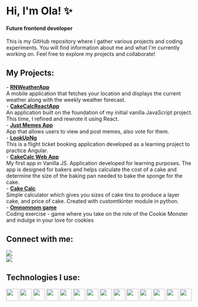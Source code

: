 <h1>Hi, I'm Ola! ✨</h1>
<h4>Future frontend developer</h4>
<p>This is my GitHub repository where I gather various projects and coding experiments. You will find information about me and what I'm currently working on. Feel free to explore my projects and collaborate!</p>

<h2>My Projects:</h2>
- <b><a href="https://github.com/olcolcolc/RNWeatherApp">RNWeatherApp</a></b></br>
  A mobile application  that fetches your location and displays the current weather along with the weekly weather forecast.</br>
- <b><a href="https://github.com/olcolcolc/CakeCalcReactApp">CakeCalcReactApp</a></b></br>
  An application built on the foundation of my initial vanilla JavaScript project. This time, I refined and rewrote it using React.</br>
- <b><a href="https://github.com/olcolcolc/JustMemesApp">Just Memes App</a></b></br>
  App that allows users to view and post memes, also vote for them.</br>
- <b><a href="https://github.com/olcolcolc/LookUpNg">LookUpNg</a></b></br>
This is a flight ticket booking application developed as a learning project to practice Angular.</br>
- <b><a href="https://github.com/olcolcolc/CakeCalcWebApp">CakeCalc Web App</a></b></br>
  My first app in Vanilla JS. Application developed for learning purposes. The app is designed for bakers and helps calculate the cost of a cake and determine the size of the baking pan needed to bake the sponge for the cake.</br>
- <b><a href="https://github.com/olcolcolc/CakeCalc">Cake Calc</a></b></br>
Simple calculator which gives you sizes of cake tins to produce a layer cake, and price of cake. Created with customtkinter module in python.</br>
- <b><a href="https://github.com/olcolcolc/Omnomnom_game">Omnomnom game</a></b></br>
Coding exercise - game where you take on the role of the Cookie Monster and indulge in your love for cookies</br>

<h2>Connect with me:</h2>
<a href="https://www.linkedin.com/in/aleksandraczyrnek"> <img src="https://img.shields.io/badge/LinkedIn-0077B5?style=for-the-badge&logo=linkedin&logoColor=white"></a> </br>
<a href="mailto:aleksandra@czyrnek.net"><img src="https://img.shields.io/badge/Gmail-D14836?style=for-the-badge&logo=gmail&logoColor=white"></a>

<h2>Technologies I use:</h2>
<a href="https://git-scm.com/"><img src="https://user-images.githubusercontent.com/25181517/192108372-f71d70ac-7ae6-4c0d-8395-51d8870c2ef0.png" width="32px"></a>
<a href="https://dev.w3.org/html5/spec-LC/"><img src="https://user-images.githubusercontent.com/25181517/192158954-f88b5814-d510-4564-b285-dff7d6400dad.png" width="32px"></a>
<a href="https://www.w3schools.com/css/"><img src="https://user-images.githubusercontent.com/25181517/183898674-75a4a1b1-f960-4ea9-abcb-637170a00a75.png" width="32px"></a>
<a href="https://firebase.google.com/"><img src="https://user-images.githubusercontent.com/25181517/189716855-2c69ca7a-5149-4647-936d-780610911353.png" width="32px"></a>
<a href="https://www.figma.com/"><img src="https://user-images.githubusercontent.com/25181517/189715289-df3ee512-6eca-463f-a0f4-c10d94a06b2f.png" width="32px"></a>
<a href="https://developer.mozilla.org/en-US/docs/Web/JavaScript"><img src="https://user-images.githubusercontent.com/25181517/117447155-6a868a00-af3d-11eb-9cfe-245df15c9f3f.png" width="32px"></a>
<a href="https://angular.io/"><img src="https://user-images.githubusercontent.com/25181517/183890595-779a7e64-3f43-4634-bad2-eceef4e80268.png" width="32px"></a>
<a href="https://react.dev/"><img src="https://user-images.githubusercontent.com/25181517/183897015-94a058a6-b86e-4e42-a37f-bf92061753e5.png" width="32px"></a>
<a href="https://www.typescriptlang.org/"><img src="https://user-images.githubusercontent.com/25181517/183890598-19a0ac2d-e88a-4005-a8df-1ee36782fde1.png" width="32px"></a>
<a href="https://www.npmjs.com/"><img src="https://user-images.githubusercontent.com/25181517/121401671-49102800-c959-11eb-9f6f-74d49a5e1774.png" width="32px"></a>
<a href="https://webpack.js.org/"><img src="https://user-images.githubusercontent.com/25181517/187955008-981340e6-b4cc-441b-80cf-7a5e94d29e7e.png" width="32px"></a>
<a href="https://www.python.org/"><img src="https://user-images.githubusercontent.com/25181517/183423507-c056a6f9-1ba8-4312-a350-19bcbc5a8697.png" width="32px"></a>
<a href="https://vitejs.dev/"><img src="https://vitejs.dev/logo.svg" width="32px"></a>
<a href="https://www.styled-components.com"><img src="https://raw.githubusercontent.com/styled-components/brand/master/styled-components.png" width="32px"></a>






